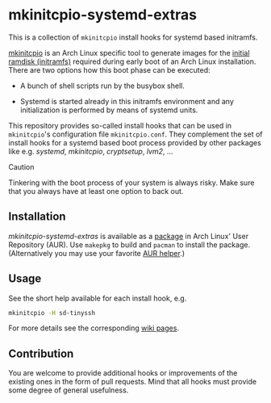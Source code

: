 # mkinitcpio-systemd-extras

This is a collection of `mkinitcpio` install hooks for systemd based
initramfs.

[mkinitcpio](https://wiki.archlinux.org/title/Mkinitcpio) is an Arch Linux
specific tool to generate images for the [initial ramdisk
(initramfs)](https://wiki.archlinux.org/title/Arch_boot_process#initramfs)
required during early boot of an Arch Linux installation. There are two options
how this boot phase can be executed:

* A bunch of shell scripts run by the busybox shell.

* Systemd is started already in this initramfs environment and any
  initialization is performed by means of systemd units.

This repository provides so-called install hooks that can be used in
`mkinitcpio`'s configuration file `mkinitcpio.conf`. They complement the set of
install hooks for a systemd based boot process provided by other packages like
e.g. *systemd*, *mkinitcpio*, *cryptsetup*, *lvm2*, ...

> [!CAUTION]
> Tinkering with the boot process of your system is always risky.  Make sure
> that you always have at least one option to back out.

## Installation

*mkinitcpio-systemd-extras* is available as a
[package](https://aur.archlinux.org/packages/mkinitcpio-systemd-extras) in Arch
Linux' User Repository (AUR). Use `makepkg` to build and `pacman` to install
the package.  (Alternatively you may use your favorite [AUR
helper](https://wiki.archlinux.org/title/AUR_helpers).)

## Usage

See the short help available for each install hook, e.g.

```bash
mkinitcpio -H sd-tinyssh
```

For more details see the corresponding [wiki pages](../../wiki).

## Contribution

You are welcome to provide additional hooks or improvements of the existing
ones in the form of pull requests. Mind that all hooks must provide some degree
of general usefulness.
